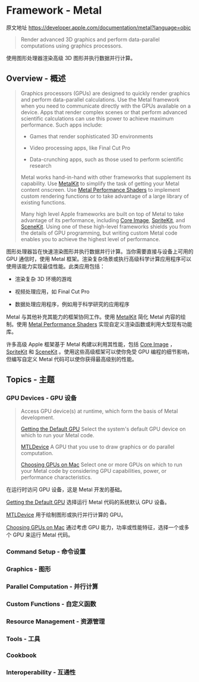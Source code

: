 #  Framework - Metal

原文地址 https://developer.apple.com/documentation/metal?language=objc

> Render advanced 3D graphics and perform data-parallel computations using graphics processors.

使用图形处理器渲染高级 3D 图形并执行数据并行计算。

## Overview - 概述

> Graphics processors (GPUs) are designed to quickly render graphics and perform data-parallel calculations. Use the Metal framework when you need to communicate directly with the GPUs available on a device. Apps that render complex scenes or that perform advanced scientific calculations can use this power to achieve maximum performance. Such apps include:
>
> - Games that render sophisticated 3D environments
>
> - Video processing apps, like Final Cut Pro
>
> - Data-crunching apps, such as those used to perform scientific research
>
> Metal works hand-in-hand with other frameworks that supplement its capability. Use [MetalKit](https://developer.apple.com/documentation/metalkit?language=objc) to simplify the task of getting your Metal content onscreen. Use [Metal Performance Shaders](https://developer.apple.com/documentation/metalperformanceshaders?language=objc) to implement custom rendering functions or to take advantage of a large library of existing functions.
>
> Many high level Apple frameworks are built on top of Metal to take advantage of its performance, including [Core Image](https://developer.apple.com/documentation/coreimage?language=objc), [SpriteKit](https://developer.apple.com/documentation/spritekit?language=objc), and [SceneKit](https://developer.apple.com/documentation/scenekit?language=objc). Using one of these high-level frameworks shields you from the details of GPU programming, but writing custom Metal code enables you to achieve the highest level of performance.

图形处理器旨在快速渲染图形并执行数据并行计算。当你需要直接与设备上可用的 GPU 通信时，使用 Metal 框架。渲染复杂场景或执行高级科学计算应用程序可以使用该能力实现最佳性能。此类应用包括：

- 渲染复杂 3D 环境的游戏

- 视频处理应用，如 Final Cut Pro

- 数据处理应用程序，例如用于科学研究的应用程序

Metal 与其他补充其能力的框架协同工作。使用 [MetalKit](https://developer.apple.com/documentation/metalkit?language=objc) 简化 Metal 内容的绘制。使用 [Metal Performance Shaders](https://developer.apple.com/documentation/metalperformanceshaders?language=objc) 实现自定义渲染函数或利用大型现有功能库。

许多高级 Apple 框架基于 Metal 构建以利用其性能，包括 [Core Image](https://developer.apple.com/documentation/coreimage?language=objc) ，[SpriteKit](https://developer.apple.com/documentation/spritekit?language=objc) 和 [SceneKit](https://developer.apple.com/documentation/scenekit?language=objc) 。使用这些高级框架可以使你免受 GPU 编程的细节影响，但编写自定义 Metal 代码可以使你获得最高级别的性能。

## Topics - 主题

### GPU Devices - GPU 设备

> Access GPU device(s) at runtime, which form the basis of Metal development.
>
> [Getting the Default GPU](https://github.com/looperrwang/iOSSystemLibStudy/blob/master/iOSSystemLibStudy/Metal/Documentation/Getting%20the%20Default%20GPU.md)
> Select the system's default GPU device on which to run your Metal code.
>
> [MTLDevice](https://github.com/looperrwang/iOSSystemLibStudy/blob/master/iOSSystemLibStudy/Metal/Documentation/MTLDevice.md)
> A GPU that you use to draw graphics or do parallel computation.
>
> [Choosing GPUs on Mac](https://developer.apple.com/documentation/metal/choosing_gpus_on_mac?language=objc)
> Select one or more GPUs on which to run your Metal code by considering GPU capabilities, power, or performance characteristics.

在运行时访问 GPU 设备，这是 Metal 开发的基础。

[Getting the Default GPU](https://github.com/looperrwang/iOSSystemLibStudy/blob/master/iOSSystemLibStudy/Metal/Documentation/Getting%20the%20Default%20GPU.md)
    选择运行 Metal 代码的系统默认 GPU 设备。

[MTLDevice](https://github.com/looperrwang/iOSSystemLibStudy/blob/master/iOSSystemLibStudy/Metal/Documentation/MTLDevice.md)
    用于绘制图形或执行并行计算的 GPU。

[Choosing GPUs on Mac](https://developer.apple.com/documentation/metal/choosing_gpus_on_mac?language=objc)
    通过考虑 GPU 能力，功率或性能特征，选择一个或多个 GPU 来运行 Metal 代码。






### Command Setup - 命令设置

### Graphics - 图形

### Parallel Computation - 并行计算

### Custom Functions - 自定义函数

### Resource Management - 资源管理

### Tools - 工具

### Cookbook

### Interoperability - 互通性

